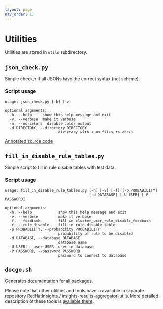 ```yaml
---
layout: page
nav_order: 13
---
```

# Utilities

Utilities are stored in `utils` subdirectory.

## `json_check.py`

Simple checker if all JSONs have the correct syntax (not scheme).

### Script usage

```text
usage: json_check.py [-h] [-v]

optional arguments:
  -h, --help     show this help message and exit
  -v, --verbose  make it verbose
  -n, --no-colors  disable color output
  -d DIRECTORY, --directory DIRECTORY
                        directory with JSON files to check
```

[Annotated source code](json_check.html)

## `fill_in_disable_rule_tables.py`

Simple script to fill in rule disable tables with test data.

### Script usage

```text
usage: fill_in_disable_rule_tables.py [-h] [-v] [-f] [-p PROBABILITY]
                                      [-d DATABASE] [-U USER] [-P PASSWORD]

optional arguments:
  -h, --help            show this help message and exit
  -v, --verbose         make it verbose
  -f, --feedback        fill-in cluster_user_rule_disable_feedback
  -r, --rule-disable    fill-in rule_disable table
  -p PROBABILITY, --probability PROBABILITY
                        probability of rule to be disabled
  -d DATABASE, --database DATABASE
                        database name
  -U USER, --user USER  user in database
  -P PASSWORD, --password PASSWORD
                        password to connect to database
```

## `docgo.sh`

Generates documentation for all packages.

Please note that other utilities and tools have in available in separate repository
[RedHatInsights / insights-results-aggregator-utils](https://github.com/RedHatInsights/insights-results-aggregator-utils/).
More detailed description of these tools is
[available there](https://github.com/RedHatInsights/insights-results-aggregator-utils/blob/master/README.md).
